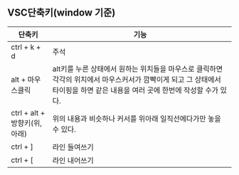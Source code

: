 ## VSC단축키(window 기준)
  |단축키|기능|
  |-|-|
  |ctrl + k + d|주석|
  |alt + 마우스클릭|alt키를 누른 상태에서 원하는 위치들을 마우스로 클릭하면 각각의 위치에서 마우스커서가 깜빡이게 되고 그 상태에서 타이핑을 하면 같은 내용을 여러 곳에 한번에 작성할 수가 있다.
  |ctrl + alt + 방향키(위,아래)|위의 내용과 비슷하나 커서를 위아래 일직선에다가만 놓을 수 있다.
  |ctrl + ]|라인 들여쓰기|
  |ctrl + [|라인 내어쓰기|